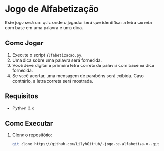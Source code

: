 # Jogo de Alfabetização

Este jogo será um quiz onde o jogador terá que identificar a letra correta com base em uma palavra e uma dica.

## Como Jogar

1. Execute o script `alfabetizacao.py`.
2. Uma dica sobre uma palavra será fornecida.
3. Você deve digitar a primeira letra correta da palavra com base na dica fornecida.
4. Se você acertar, uma mensagem de parabéns será exibida. Caso contrário, a letra correta será mostrada.

## Requisitos

- Python 3.x

## Como Executar

1. Clone o repositório:
   ```bash
   git clone https://github.com/LilyhGitHub/-jogo-de-alfabetiza-o-.git
